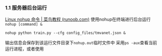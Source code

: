### 1.1 服务器后台运行
[Linux nohup 命令 | 菜鸟教程 (runoob.com)](https://www.runoob.com/linux/linux-comm-nohup.html)
使用nohup在终端进行后台运行`nohup [command] &`
```shell
nohup python train.py --cfg config_files/tmvanet.json &
```
输出信息会保存到该运行文件目录下`nohup.out`临时文件中
采用`ps -aux`查看当前运行进程，或者使用